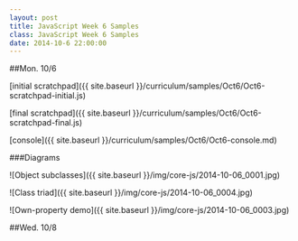 ```yaml
---
layout: post
title: JavaScript Week 6 Samples
class: JavaScript Week 6 Samples
date: 2014-10-6 22:00:00
---
```


##Mon. 10/6

[initial scratchpad]({{ site.baseurl }}/curriculum/samples/Oct6/Oct6-scratchpad-initial.js)

[final scratchpad]({{ site.baseurl }}/curriculum/samples/Oct6/Oct6-scratchpad-final.js)

[console]({{ site.baseurl }}/curriculum/samples/Oct6/Oct6-console.md)

###Diagrams

![Object subclasses]({{ site.baseurl }}/img/core-js/2014-10-06_0001.jpg)

![Class triad]({{ site.baseurl }}/img/core-js/2014-10-06_0004.jpg)

![Own-property demo]({{ site.baseurl }}/img/core-js/2014-10-06_0003.jpg)


##Wed. 10/8


